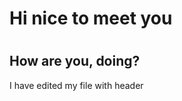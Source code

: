 # <h1>Hi nice to meet you</h1>
# <h2>How are you, doing?</h2>







I have edited my file with header
